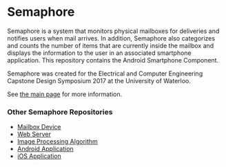 # Semaphore

Semaphore is a system that monitors physical mailboxes for deliveries and notifies users when mail arrives. In addition, Semaphore also categorizes and counts the number of items that are currently inside the mailbox and displays the information to the user in an associated smartphone application.  This repository contains the Android Smartphone Component.

Semaphore was created for the Electrical and Computer Engineering Capstone Design Symposium 2017 at the University of Waterloo.

See [the main page](https://shlchoi.github.io/semaphore) for more information.

### Other Semaphore Repositories
* [Mailbox Device](https://github.com/shlchoi/semaphore-mailbox)
* [Web Server](https://github.com/shlchoi/semaphore-server)
* [Image Processing Algorithm](https://github.com/mattcwc/semaphore-algorithm)
* [Android Application](https://github.com/shlchoi/semaphore-android)
* [iOS Application](https://github.com/shlchoi/semaphore-ios)
